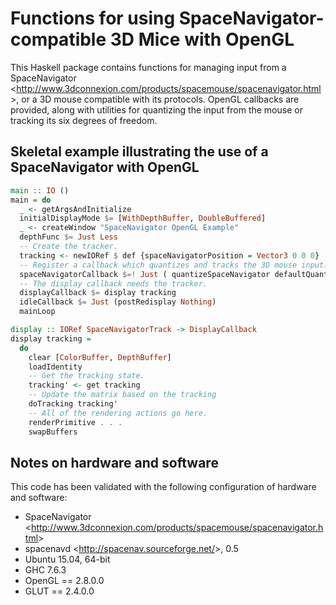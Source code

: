 Functions for using SpaceNavigator-compatible 3D Mice with OpenGL
=================================================================

This Haskell package contains functions for managing input from a SpaceNavigator <<http://www.3dconnexion.com/products/spacemouse/spacenavigator.html>>, or a 3D mouse compatible with its protocols.  OpenGL callbacks are provided, along with utilities for quantizing the input from the mouse or tracking its six degrees of freedom.


Skeletal example illustrating the use of a SpaceNavigator with OpenGL
---------------------------------------------------------------------

```haskell
main :: IO ()
main = do
  _ <- getArgsAndInitialize
  initialDisplayMode $= [WithDepthBuffer, DoubleBuffered]
  _ <- createWindow "SpaceNavigator OpenGL Example"
  depthFunc $= Just Less 
  -- Create the tracker.
  tracking <- newIORef $ def {spaceNavigatorPosition = Vector3 0 0 0}
  -- Register a callback which quantizes and tracks the 3D mouse input.
  spaceNavigatorCallback $=! Just ( quantizeSpaceNavigator defaultQuantization $ trackSpaceNavigator defaultTracking tracking)
  -- The display callback needs the tracker.
  displayCallback $= display tracking
  idleCallback $= Just (postRedisplay Nothing)
  mainLoop

display :: IORef SpaceNavigatorTrack -> DisplayCallback
display tracking =
  do
    clear [ColorBuffer, DepthBuffer]
    loadIdentity
    -- Get the tracking state.
    tracking' <- get tracking
    -- Update the matrix based on the tracking
    doTracking tracking'
    -- All of the rendering actions go here.
    renderPrimitive . . . 
    swapBuffers
```


Notes on hardware and software
------------------------------

This code has been validated with the following configuration of hardware and software:

*   SpaceNavigator <<http://www.3dconnexion.com/products/spacemouse/spacenavigator.html>>
*   spacenavd <<http://spacenav.sourceforge.net/>>, 0.5
*   Ubuntu 15.04, 64-bit
*   GHC 7.6.3
*   OpenGL == 2.8.0.0
*   GLUT == 2.4.0.0
